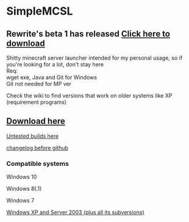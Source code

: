 # SimpleMCSL
## Rewrite's beta 1 has released [Click here to download](../../releases/tag/1.0.0-beta.1)
Shitty minecraft server launcher intended for my personal usage, so if you're looking for a lot, don't stay here<br>
Req:<br>
wget exe, Java and Git for Windows<br> 
Git not needed for MP ver<br>

Check the wiki to find versions that work on older systems like XP (requirement programs)
## [Download here](../../releases/latest)
[Untested builds here](../../releases/tag/be)

[changelog before github](./info/chnglog.txt)
### Compatible systems
Windows 10<br>

Windows 8(.1)<br>

Windows 7<br>

[Windows XP and Server 2003 (plus all its subversions)](../../wiki/Older-system-compatibility)

